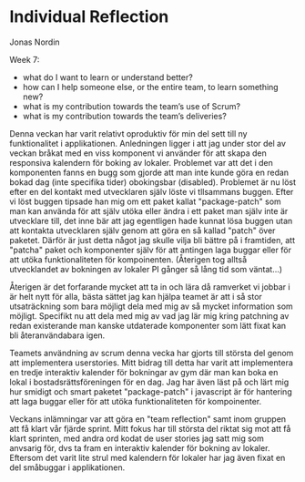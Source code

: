 # Individual Reflection

Jonas Nordin

Week 7:

*   what do I want to learn or understand better?
*   how can I help someone else, or the entire team, to learn something new?
*   what is my contribution towards the team’s use of Scrum?
*   what is my contribution towards the team’s deliveries?


Denna veckan har varit relativt oproduktiv för min del sett till ny funktionalitet i applikationen. Anledningen ligger i att jag under stor del av veckan bråkat med en viss komponent vi använder för att skapa den responsiva kalendern för boking av lokaler. Problemet var att det i den komponenten fanns en bugg som gjorde att man inte kunde göra en redan bokad dag (inte specifika tider) obokingsbar (disabled). Problemet är nu löst efter en del kontakt med utvecklaren själv löste vi tllsammans buggen. Efter vi löst buggen tipsade han mig om ett paket kallat "package-patch" som man kan använda för att själv utöka eller ändra i ett paket man själv inte är utvecklare till, det inne bär att jag egentligen hade kunnat lösa buggen utan att kontakta utvecklaren själv genom att göra en så kallad "patch" över paketet. Därför är just detta något jag skulle vilja bli bättre på i framtiden, att "patcha" paket och komponenter själv för att antingen laga buggar eller för att utöka funktionaliteten för kompoinenten. (Återigen tog alltså utvecklandet av bokningen av lokaler PI gånger så lång tid som väntat...)

Återigen är det forfarande mycket att ta in och lära då ramverket vi jobbar i är helt nytt för alla, bästa sättet jag kan hjälpa teamet är att i så stor utsaträckning som bara möjligt dela med mig av så mycket information som möjligt. Specifikt nu att dela med mig av vad jag lär mig kring patchning av redan existerande man kanske utdaterade komponenter som lätt fixat kan bli återanvändabara igen.

Teamets användning av scrum denna vecka har gjorts till största del genom att implementera userstories. Mitt bidrag till detta har varit att implementera en tredje interaktiv kalender för bokningar av gym där man kan boka en lokal i bostadsrättsföreningen för en dag. Jag har även läst på och lärt mig hur smidigt och smart paketet "package-patch" i javascript är för hantering att laga buggar eller för att utöka funktionaliteten för kompoinenter.

Veckans inlämningar var att göra en "team reflection" samt inom gruppen att få klart vår fjärde sprint. Mitt fokus har till största del riktat sig mot att få klart sprinten, med andra ord kodat de user stories jag satt mig som anvsarig för, dvs ta fram en interaktiv kalender för bokning av lokaler. Eftersom det varit lite strul med kalendern för lokaler har jag även fixat en del småbuggar i applikationen. 